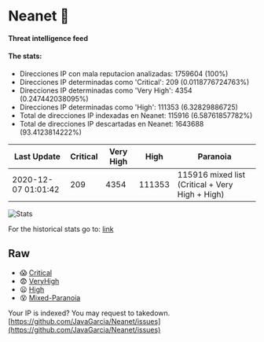 # Neanet :hocho:
#### Threat intelligence feed
#### The stats:

- Direcciones IP con mala reputacion analizadas: 1759604 (100%)
- Direcciones IP determinadas como 'Critical':  209 (0.0118776724763%)
- Direcciones IP determinadas como 'Very High':  4354 (0.247442038095%)
- Direcciones IP determinadas como 'High':  111353 (6.32829886725)
- Total de direcciones IP indexadas en Neanet:  115916 (6.58761857782%)
- Total de direcciones IP descartadas en Neanet:  1643688 (93.4123814222%)

| Last Update | Critical | Very High | High | Paranoia |
| --- | --- | --- | --- | --- |
| 2020-12-07 01:01:42 | 209 | 4354 | 111353 | 115916 mixed list (Critical + Very High + High)|

![Stats](https://docs.google.com/spreadsheets/d/e/2PACX-1vSnaNMIXVabIpDJjufMlzH7poXnshF3mgd8Is1g9ytUEzVsP5my4Trn8f-xkoLLQ38xpL3HtmUexLo6/pubchart?oid=501124687&format=image)

For the historical stats go to: [link](/stats.csv)
## Raw
- :scream: [Critical](https://raw.githubusercontent.com/JavaGarcia/Neanet/master/blacklists/neanet_critical.txt)
- :fearful: [VeryHigh](https://raw.githubusercontent.com/JavaGarcia/Neanet/master/blacklists/neanet_veryHigh.txtt)
- :frowning: [High](https://raw.githubusercontent.com/JavaGarcia/Neanet/master/blacklists/neanet_high.txt)
- :dizzy_face: [Mixed-Paranoia](https://raw.githubusercontent.com/JavaGarcia/Neanet/master/blacklists/neanet_all.txt)


Your IP is indexed? You may request to takedown. [https://github.com/JavaGarcia/Neanet/issues](https://github.com/JavaGarcia/Neanet/issues)











































































































































































































































































































































































































































































































































































































































































































































































































































































































































































































































































































































































































































































































































































































































































































































































































































































































































































































































































































































































































































































































































































































































































































































































































































































































































































































































































































